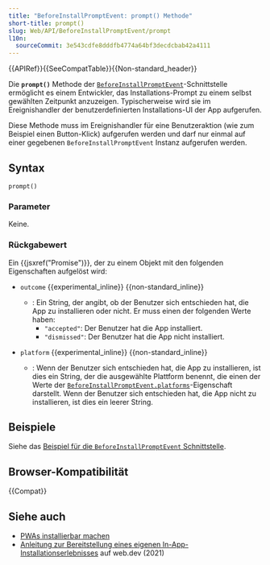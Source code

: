 ```yaml
---
title: "BeforeInstallPromptEvent: prompt() Methode"
short-title: prompt()
slug: Web/API/BeforeInstallPromptEvent/prompt
l10n:
  sourceCommit: 3e543cdfe8dddfb4774a64bf3decdcbab42a4111
---
```


{{APIRef}}{{SeeCompatTable}}{{Non-standard_header}}

Die **`prompt()`** Methode der [`BeforeInstallPromptEvent`](/de/docs/Web/API/BeforeInstallPromptEvent)-Schnittstelle ermöglicht es einem Entwickler, das Installations-Prompt zu einem selbst gewählten Zeitpunkt anzuzeigen. Typischerweise wird sie im Ereignishandler der benutzerdefinierten Installations-UI der App aufgerufen.

Diese Methode muss im Ereignishandler für eine Benutzeraktion (wie zum Beispiel einen Button-Klick) aufgerufen werden und darf nur einmal auf einer gegebenen `BeforeInstallPromptEvent` Instanz aufgerufen werden.

## Syntax

```js-nolint
prompt()
```

### Parameter

Keine.

### Rückgabewert

Ein {{jsxref("Promise")}}, der zu einem Objekt mit den folgenden Eigenschaften aufgelöst wird:

- `outcome` {{experimental_inline}} {{non-standard_inline}}

  - : Ein String, der angibt, ob der Benutzer sich entschieden hat, die App zu installieren oder nicht. Er muss einen der folgenden Werte haben:
    - `"accepted"`: Der Benutzer hat die App installiert.
    - `"dismissed"`: Der Benutzer hat die App nicht installiert.

- `platform` {{experimental_inline}} {{non-standard_inline}}
  - : Wenn der Benutzer sich entschieden hat, die App zu installieren, ist dies ein String, der die ausgewählte Plattform benennt, die einen der Werte der [`BeforeInstallPromptEvent.platforms`](/de/docs/Web/API/BeforeInstallPromptEvent/platforms)-Eigenschaft darstellt. Wenn der Benutzer sich entschieden hat, die App nicht zu installieren, ist dies ein leerer String.

## Beispiele

Siehe das [Beispiel für die `BeforeInstallPromptEvent` Schnittstelle](/de/docs/Web/API/BeforeInstallPromptEvent#examples).

## Browser-Kompatibilität

{{Compat}}

## Siehe auch

- [PWAs installierbar machen](/de/docs/Web/Progressive_web_apps/Guides/Making_PWAs_installable)
- [Anleitung zur Bereitstellung eines eigenen In-App-Installationserlebnisses](https://web.dev/articles/customize-install) auf web.dev (2021)
